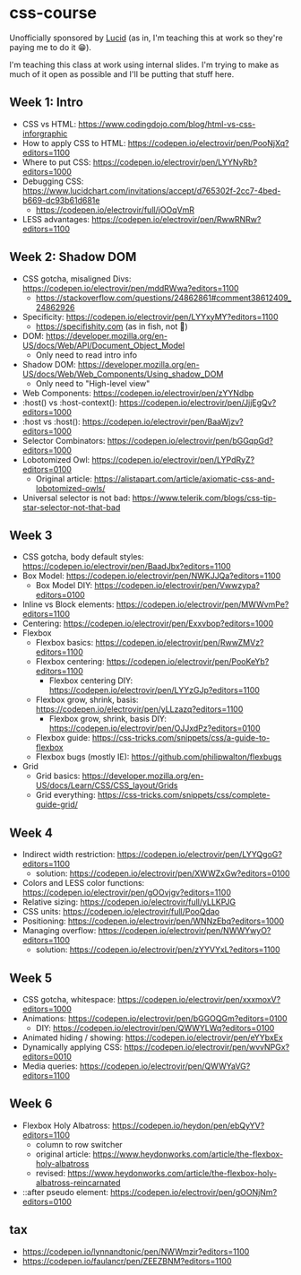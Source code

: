 # css-course

Unofficially sponsored by [Lucid](https://www.lucidchart.com) (as in, I'm teaching this at work so they're paying me to do it :grin:).

I'm teaching this class at work using internal slides. I'm trying to make as much of it open as possible and I'll be putting that stuff here.

## Week 1: Intro

-   CSS vs HTML: https://www.codingdojo.com/blog/html-vs-css-inforgraphic
-   How to apply CSS to HTML: https://codepen.io/electrovir/pen/PooNjXq?editors=1100
-   Where to put CSS: https://codepen.io/electrovir/pen/LYYNyRb?editors=1000
-   Debugging CSS: https://www.lucidchart.com/invitations/accept/d765302f-2cc7-4bed-b669-dc93b61d681e
    -   https://codepen.io/electrovir/full/jOOqVmR
-   LESS advantages: https://codepen.io/electrovir/pen/RwwRNRw?editors=1100

## Week 2: Shadow DOM

-   CSS gotcha, misaligned Divs: https://codepen.io/electrovir/pen/mddRWwa?editors=1100
    -   https://stackoverflow.com/questions/24862861#comment38612409_24862926
-   Specificity: https://codepen.io/electrovir/pen/LYYxyMY?editors=1100
    -   https://specifishity.com (as in fish, not :poop:)
-   DOM: https://developer.mozilla.org/en-US/docs/Web/API/Document_Object_Model
    -   Only need to read intro info
-   Shadow DOM: https://developer.mozilla.org/en-US/docs/Web/Web_Components/Using_shadow_DOM
    -   Only need to "High-level view"
-   Web Components: https://codepen.io/electrovir/pen/zYYNdbp
-   :host() vs :host-context(): https://codepen.io/electrovir/pen/JjjEgQv?editors=1000
-   :host vs :host(): https://codepen.io/electrovir/pen/BaaWjzv?editors=1000
-   Selector Combinators: https://codepen.io/electrovir/pen/bGGqpGd?editors=1000
-   Lobotomized Owl: https://codepen.io/electrovir/pen/LYPdRyZ?editors=0100
    -   Original article: https://alistapart.com/article/axiomatic-css-and-lobotomized-owls/
-   Universal selector is not bad: https://www.telerik.com/blogs/css-tip-star-selector-not-that-bad

## Week 3

-   CSS gotcha, body default styles: https://codepen.io/electrovir/pen/BaadJbx?editors=1100
-   Box Model: https://codepen.io/electrovir/pen/NWKJJQa?editors=1100
    -   Box Model DIY: https://codepen.io/electrovir/pen/Vwwzypa?editors=0100
-   Inline vs Block elements: https://codepen.io/electrovir/pen/MWWvmPe?editors=1100
-   Centering: https://codepen.io/electrovir/pen/Exxvbop?editors=1000
-   Flexbox
    -   Flexbox basics: https://codepen.io/electrovir/pen/RwwZMVz?editors=1100
    -   Flexbox centering: https://codepen.io/electrovir/pen/PooKeYb?editors=1100
        -   Flexbox centering DIY: https://codepen.io/electrovir/pen/LYYzGJp?editors=1100
    -   Flexbox grow, shrink, basis: https://codepen.io/electrovir/pen/yLLzazq?editors=1100
        -   Flexbox grow, shrink, basis DIY: https://codepen.io/electrovir/pen/OJJxdPz?editors=0100
    -   Flexbox guide: https://css-tricks.com/snippets/css/a-guide-to-flexbox
    -   Flexbox bugs (mostly IE): https://github.com/philipwalton/flexbugs
-   Grid
    -   Grid basics: https://developer.mozilla.org/en-US/docs/Learn/CSS/CSS_layout/Grids
    -   Grid everything: https://css-tricks.com/snippets/css/complete-guide-grid/

## Week 4

-   Indirect width restriction: https://codepen.io/electrovir/pen/LYYQgoG?editors=1100
    -   solution: https://codepen.io/electrovir/pen/XWWZxGw?editors=0100
-   Colors and LESS color functions: https://codepen.io/electrovir/pen/gOOvjgv?editors=1100
-   Relative sizing: https://codepen.io/electrovir/full/yLLKPJG
-   CSS units: https://codepen.io/electrovir/full/PooQdao
-   Positioning: https://codepen.io/electrovir/pen/WNNzEbq?editors=1000
-   Managing overflow: https://codepen.io/electrovir/pen/NWWYwyO?editors=1100
    -   solution: https://codepen.io/electrovir/pen/zYYVYxL?editors=1100

## Week 5

-   CSS gotcha, whitespace: https://codepen.io/electrovir/pen/xxxmoxV?editors=1000
-   Animations: https://codepen.io/electrovir/pen/bGGOQGm?editors=0100
    -   DIY: https://codepen.io/electrovir/pen/QWWYLWq?editors=0100
-   Animated hiding / showing: https://codepen.io/electrovir/pen/eYYbxEx
-   Dynamically applying CSS: https://codepen.io/electrovir/pen/wvvNPGx?editors=0010
-   Media queries: https://codepen.io/electrovir/pen/QWWYaVG?editors=1100

## Week 6

-   Flexbox Holy Albatross: https://codepen.io/heydon/pen/ebQyYV?editors=1100
    -   column to row switcher
    -   original article: https://www.heydonworks.com/article/the-flexbox-holy-albatross
    -   revised: https://www.heydonworks.com/article/the-flexbox-holy-albatross-reincarnated
-   ::after pseudo element: https://codepen.io/electrovir/pen/gOONjNm?editors=0100

## tax
-   https://codepen.io/lynnandtonic/pen/NWWmzjr?editors=1100
-   https://codepen.io/faulancr/pen/ZEEZBNM?editors=1100
